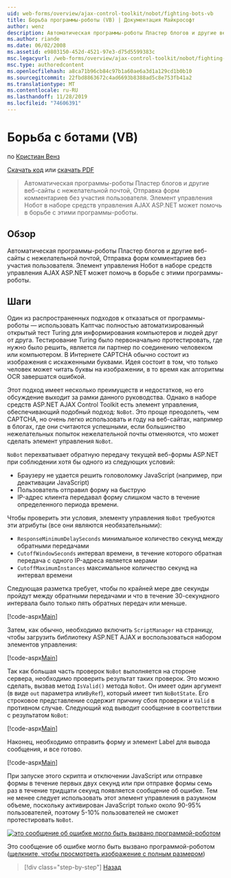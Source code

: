 ```yaml
---
uid: web-forms/overview/ajax-control-toolkit/nobot/fighting-bots-vb
title: Борьба программы-роботы (VB) | Документация Майкрософт
author: wenz
description: Автоматическая программы-роботы Пластер блогов и другие веб-сайты с нежелательной почтой, Отправка форм комментариев без участия пользователя. Элемент управления Нобот в ASP.NET AJAX Con...
ms.author: riande
ms.date: 06/02/2008
ms.assetid: e9803150-452d-4521-97e3-d75d5599383c
msc.legacyurl: /web-forms/overview/ajax-control-toolkit/nobot/fighting-bots-vb
msc.type: authoredcontent
ms.openlocfilehash: a8ca71b96cb84c97b1a60ae6a3d1a129cd1b0b10
ms.sourcegitcommit: 22fbd8863672c4ad6693b8388ad5c8e753fb41a2
ms.translationtype: MT
ms.contentlocale: ru-RU
ms.lasthandoff: 11/28/2019
ms.locfileid: "74606391"
---
```

# <a name="fighting-bots-vb"></a>Борьба с ботами (VB)

по [Кристиан Венз](https://github.com/wenz)

[Скачать код](https://download.microsoft.com/download/9/3/f/93f8daea-bebd-4821-833b-95205389c7d0/NoBot0.vb.zip) или [скачать PDF](https://download.microsoft.com/download/b/6/a/b6ae89ee-df69-4c87-9bfb-ad1eb2b23373/nobot0VB.pdf)

> Автоматическая программы-роботы Пластер блогов и другие веб-сайты с нежелательной почтой, Отправка форм комментариев без участия пользователя. Элемент управления Нобот в наборе средств управления AJAX ASP.NET может помочь в борьбе с этими программы-роботы.

## <a name="overview"></a>Обзор

Автоматическая программы-роботы Пластер блогов и другие веб-сайты с нежелательной почтой, Отправка форм комментариев без участия пользователя. Элемент управления Нобот в наборе средств управления AJAX ASP.NET может помочь в борьбе с этими программы-роботы.

## <a name="steps"></a>Шаги

Один из распространенных подходов к отказаться от программы-роботы — использовать Каптчас полностью автоматизированный открытый тест Turing для информирования компьютеров и людей друг от друга. Тестирование Turing было первоначально протестировать, где нужно было решить, является ли партнер по соединению человеком или компьютером. В Интернете CAPTCHA обычно состоит из изображения с искаженными буквами. Идея состоит в том, что только человек может читать буквы на изображении, в то время как алгоритмы OCR завершатся ошибкой.

Этот подход имеет несколько преимуществ и недостатков, но его обсуждение выходит за рамки данного руководства. Однако в наборе средств ASP.NET AJAX Control Toolkit есть элемент управления, обеспечивающий подобный подход: `NoBot`. Это проще преодолеть, чем CAPTCHA, но очень легко использовать и году на веб-сайтах, например в блогах, где они считаются успешными, если большинство нежелательных попыток нежелательной почты отменяются, что может сделать элемент управления `NoBot`.

`NoBot` перехватывает обратную передачу текущей веб-формы ASP.NET при соблюдении хотя бы одного из следующих условий:

- Браузеру не удается решить головоломку JavaScript (например, при деактивации JavaScript)
- Пользователь отправил форму на быструю
- IP-адрес клиента передавал форму слишком часто в течение определенного периода времени.

Чтобы проверить эти условия, элементу управления `NoBot` требуются эти атрибуты (все они являются необязательными):

- `ResponseMinimumDelaySeconds` минимальное количество секунд между обратными передачами
- `CutoffWindowSeconds` интервал времени, в течение которого обратная передача с одного IP-адреса является мерами
- `CutoffMaximumInstances` максимальное количество секунд на интервал времени

Следующая разметка требует, чтобы по крайней мере две секунды пройдут между обратными передачами и что в течение 30-секундного интервала было только пять обратных передач или меньше.

[!code-aspx[Main](fighting-bots-vb/samples/sample1.aspx)]

Затем, как обычно, необходимо включить `ScriptManager` на страницу, чтобы загрузить библиотеку ASP.NET AJAX и воспользоваться набором элементов управления:

[!code-aspx[Main](fighting-bots-vb/samples/sample2.aspx)]

Так как большая часть проверок `NoBot` выполняется на стороне сервера, необходимо проверить результат таких проверок. Это можно сделать, вызвав метод `IsValid()` метода `NoBot`. Он имеет один аргумент (в виде `out` параметра или`ByRef`), который имеет тип `NoBotState`. Его строковое представление содержит причину сбоя проверки и `Valid` в противном случае. Следующий код выводит сообщение в соответствии с результатом `NoBot`:

[!code-aspx[Main](fighting-bots-vb/samples/sample3.aspx)]

Наконец, необходимо отправить форму и элемент Label для вывода сообщения, и все готово.

[!code-aspx[Main](fighting-bots-vb/samples/sample4.aspx)]

При запуске этого скрипта и отключении JavaScript или отправке формы в течение первых двух секунд или при отправке формы семь раз в течение тридцати секунд появляется сообщение об ошибке. Тем не менее следует использовать этот элемент управления в разумном объеме, поскольку активирован JavaScript только около 90-95% пользователей, поэтому 5-10% пользователей не сможет протестировать `NoBot`.

[![это сообщение об ошибке могло быть вызвано программой-роботом](fighting-bots-vb/_static/image2.png)](fighting-bots-vb/_static/image1.png)

Это сообщение об ошибке могло быть вызвано программой-роботом ([щелкните, чтобы просмотреть изображение с полным размером](fighting-bots-vb/_static/image3.png))

> [!div class="step-by-step"]
> [Назад](fighting-bots-cs.md)
